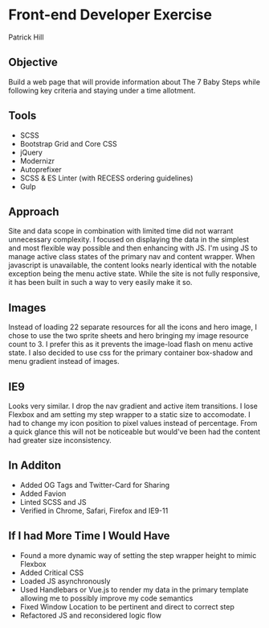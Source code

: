 Front-end Developer Exercise
============================
Patrick Hill


Objective
---------

Build a web page that will provide information about The 7 Baby Steps while following key criteria and staying under a time allotment.


Tools
------------

* SCSS
* Bootstrap Grid and Core CSS
* jQuery
* Modernizr
* Autoprefixer
* SCSS & ES Linter (with RECESS ordering guidelines)
* Gulp


Approach
------------

Site and data scope in combination with limited time did not warrant unnecessary complexity. I focused on displaying the data in the simplest and most flexible way possible and then enhancing with JS. I'm using JS to manage active class states of the primary nav and content wrapper. When javascript is unavailable, the content looks nearly identical with the notable exception being the menu active state. While the site is not fully responsive, it has been built in such a way to very easily make it so.


Images
------------

Instead of loading 22 separate resources for all the icons and hero image, I chose to use the two sprite sheets and hero bringing my image resource count to 3. I prefer this as it prevents the image-load flash on menu active state. I also decided to use css for the primary container box-shadow and menu gradient instead of images.


IE9
------------

Looks very similar. I drop the nav gradient and active item transitions. I lose Flexbox and am setting my step wrapper to a static size to accomodate. I had to change my icon position to pixel values instead of percentage. From a quick glance this will not be noticeable but would've been had the content had greater size inconsistency.


In Additon
------------

* Added OG Tags and Twitter-Card for Sharing
* Added Favion
* Linted SCSS and JS
* Verified in Chrome, Safari, Firefox and IE9-11


If I had More Time I Would Have
------------

* Found a more dynamic way of setting the step wrapper height to mimic Flexbox
* Added Critical CSS
* Loaded JS asynchronously
* Used Handlebars or Vue.js to render my data in the primary template allowing me to possibly improve my code semantics
* Fixed Window Location to be pertinent and direct to correct step
* Refactored JS and reconsidered logic flow
